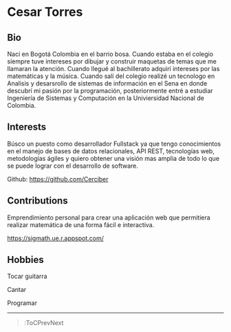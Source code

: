 # Cesar Torres

## Bio

Nací en Bogotá Colombia en el barrio bosa. Cuando estaba en el colegio siempre tuve intereses por dibujar y construir maquetas de temas que me llamaran la atención. Cuando llegué al bachillerato adquirí intereses por las matemáticas y la música. Cuando salí del colegio realizé un tecnologo en Analisis y desarsrollo de sistemas de información en el Sena en donde descubrí mi pasión por la programación, posteriormente entré a estudiar Ingeniería de Sistemas y Computación en la Univiersidad Nacional de Colombia.

## Interests

Búsco un puesto como desarrollador Fullstack ya que tengo conocimientos en el manejo de bases de datos relacionales, API REST, tecnologías web, metodologías ágiles y quiero obtener una visión mas amplia de todo lo que se puede lograr con el desarrollo de software.

Github: https://github.com/Cerciber


## Contributions

Emprendimiento personal para crear una aplicación web que permitiera realizar matemática de una forma fácil e interactiva.

https://sigmath.ue.r.appspot.com/


## Hobbies

Tocar guitarra

Cantar

Programar

------------------------------------------------------------------

> :ToCPrevNext